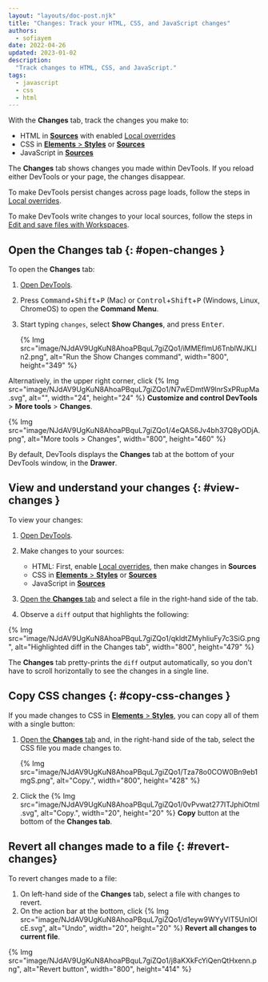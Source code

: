 ```yaml
---
layout: "layouts/doc-post.njk"
title: "Changes: Track your HTML, CSS, and JavaScript changes"
authors:
  - sofiayem
date: 2022-04-26
updated: 2023-01-02
description:
  "Track changes to HTML, CSS, and JavaScript."
tags:
  - javascript
  - css
  - html
---
```


With the **Changes** tab, track the changes you make to:

- HTML in [**Sources**](/docs/devtools/javascript/sources/#edit) with enabled [Local overrides](blog/new-in-devtools-65/#overrides)
- CSS in [**Elements** > **Styles**](/docs/devtools/css/#declarations) or [**Sources**](/docs/devtools/javascript/sources/#edit)
- JavaScript in [**Sources**](/docs/devtools/javascript/sources/#edit)

The **Changes** tab shows changes you made within DevTools. If you reload either DevTools or your page, the changes disappear.

To make DevTools persist changes across page loads, follow the steps in [Local overrides](/blog/new-in-devtools-65/#overrides).

To make DevTools write changes to your local sources, follow the steps in [Edit and save files with Workspaces](/docs/devtools/workspaces/).

## Open the Changes tab {: #open-changes }

To open the **Changes** tab:

1. [Open DevTools](/docs/devtools/open/).

1. Press <kbd>Command</kbd>+<kbd>Shift</kbd>+<kbd>P</kbd> (Mac) or <kbd>Control</kbd>+<kbd>Shift</kbd>+<kbd>P</kbd> (Windows, Linux, ChromeOS) to open the **Command Menu**.

1. Start typing `changes`, select **Show Changes**, and press <kbd>Enter</kbd>.

   {% Img src="image/NJdAV9UgKuN8AhoaPBquL7giZQo1/iMMEfImU6TnblWJKLln2.png", alt="Run the Show Changes command", width="800", height="349" %}

Alternatively, in the upper right corner, click {% Img src="image/NJdAV9UgKuN8AhoaPBquL7giZQo1/N7wEDmtW9lnrSxPRupMa.svg", alt="", width="24", height="24" %} **Customize and control DevTools** > **More tools** > **Changes**.

{% Img src="image/NJdAV9UgKuN8AhoaPBquL7giZQo1/4eQAS6Jv4bh37Q8yODjA.png", alt="More tools > Changes", width="800", height="460" %}

By default, DevTools displays the **Changes** tab at the bottom of your DevTools window, in the **Drawer**.

## View and understand your changes {: #view-changes }

To view your changes:

1. [Open DevTools](/docs/devtools/open/).
1. Make changes to your sources:

   - HTML: First, enable [Local overrides](/blog/new-in-devtools-65/#overrides), then make changes in **Sources**
   - CSS in [**Elements** > **Styles**](/docs/devtools/css/#declarations) or [**Sources**](/docs/devtools/javascript/sources/#edit)
   - JavaScript in [**Sources**](/docs/devtools/javascript/sources/#edit)

1. [Open the **Changes** tab](#open-changes) and select a file in the right-hand side of the tab.
1. Observe a `diff` output that highlights the following:

{% Img src="image/NJdAV9UgKuN8AhoaPBquL7giZQo1/qkldtZMyhliuFy7c3SiG.png", alt="Highlighted diff in the Changes tab", width="800", height="479" %}

The **Changes** tab pretty-prints the `diff` output automatically, so you don't have to scroll horizontally to see the changes in a single line.

## Copy CSS changes {: #copy-css-changes }

If you made changes to CSS in [**Elements** > **Styles**](/docs/devtools/css/#declarations), you can copy all of them with a single button:

1. [Open the **Changes** tab](#open-changes) and, in the right-hand side of the tab, select the CSS file you made changes to.

   {% Img src="image/NJdAV9UgKuN8AhoaPBquL7giZQo1/Tza78o0COW0Bn9eb1mgS.png", alt="Copy.", width="800", height="428" %}

1. Click the {% Img src="image/NJdAV9UgKuN8AhoaPBquL7giZQo1/0vPvwat277ITJphiOtml.svg", alt="Copy.", width="20", height="20" %} **Copy** button at the bottom of the **Changes tab**.

## Revert all changes made to a file {: #revert-changes}

To revert changes made to a file:

1. On left-hand side of the **Changes** tab, select a file with changes to revert.
1. On the action bar at the bottom, click {% Img src="image/NJdAV9UgKuN8AhoaPBquL7giZQo1/d1eyw9WYyVIT5UnIOlcE.svg", alt="Undo", width="20", height="20" %} **Revert all changes to current file**.

{% Img src="image/NJdAV9UgKuN8AhoaPBquL7giZQo1/j8aKXkFcYiQenQtHxenn.png", alt="Revert button", width="800", height="414" %}
